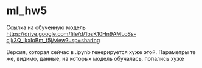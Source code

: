 # ml_hw5
Ссылка на обученную модель
https://drive.google.com/file/d/1bsK10Hn9AMLoSs-cjk3Q_ikxIoBm_f5j/view?usp=sharing

Версия, которая сейчас в .ipynb генерируется хуже этой. Параметры те же, видимо, данные, на которых модель обучалась, попались хуже
